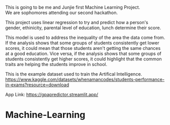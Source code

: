This is going to be me and Junjie first Machine Learning Project.<br>
We are sophomores attending our second hackathon.

This project uses linear regression to try and predict how a person's gender, ethinicity, parental level of education, lunch determine their score.


This model is used to address the inequality of the area the data come from. 
If the analysis shows that some groups of students consistently get lower scores, it could mean that those students aren't getting the same chances at a good education.
Vice versa, if the analysis shows that some groups of students consistently get higher scores, it could highlight that the common traits are helping the students improve in school.

This is the example dataset used to train the Artifical Intelligence.
https://www.kaggle.com/datasets/whenamancodes/students-performance-in-exams?resource=download

App Link: https://gpapredictor.streamlit.app/

# Machine-Learning
